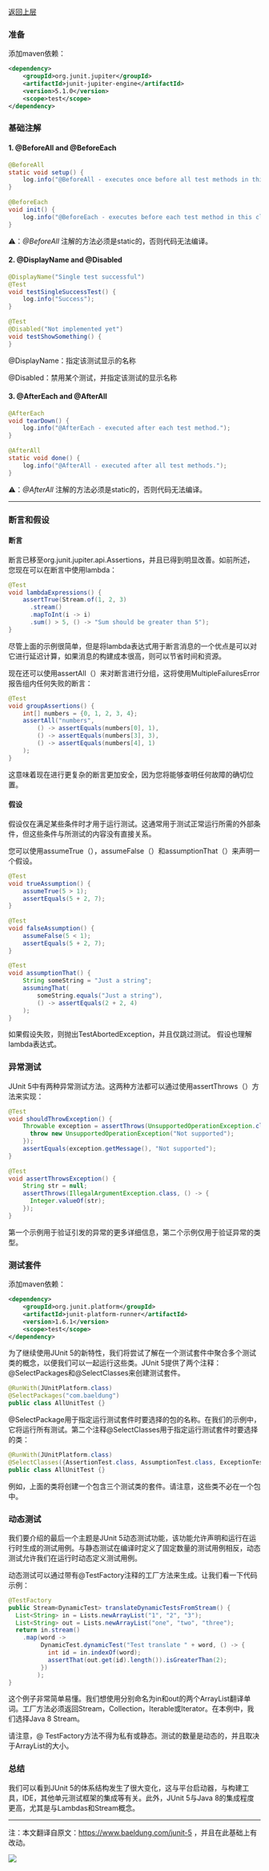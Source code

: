 [返回上层](index)
### 准备

添加maven依赖：

```xml
<dependency>
    <groupId>org.junit.jupiter</groupId>
    <artifactId>junit-jupiter-engine</artifactId>
    <version>5.1.0</version>
    <scope>test</scope>
</dependency>
```



### 基础注解

#### 1. **@BeforeAll and @BeforeEach**

```java
@BeforeAll
static void setup() {
    log.info("@BeforeAll - executes once before all test methods in this class");
}
 
@BeforeEach
void init() {
    log.info("@BeforeEach - executes before each test method in this class");
}
```

⚠️：*@BeforeAll* 注解的方法必须是static的，否则代码无法编译。



#### 2. **@DisplayName and @Disabled**

```java
@DisplayName("Single test successful")
@Test
void testSingleSuccessTest() {
    log.info("Success");
}
 
@Test
@Disabled("Not implemented yet")
void testShowSomething() {
}
```

@DisplayName：指定该测试显示的名称

@Disabled：禁用某个测试，并指定该测试的显示名称



#### 3. **@AfterEach and @AfterAll**

```java
@AfterEach
void tearDown() {
    log.info("@AfterEach - executed after each test method.");
}
 
@AfterAll
static void done() {
    log.info("@AfterAll - executed after all test methods.");
}
```

⚠️：*@AfterAll* 注解的方法必须是static的，否则代码无法编译。

---



### 断言和假设

#### 断言

断言已移至org.junit.jupiter.api.Assertions，并且已得到明显改善。如前所述，您现在可以在断言中使用lambda：

```java
@Test
void lambdaExpressions() {
    assertTrue(Stream.of(1, 2, 3)
      .stream()
      .mapToInt(i -> i)
      .sum() > 5, () -> "Sum should be greater than 5");
}
```

尽管上面的示例很简单，但是将lambda表达式用于断言消息的一个优点是可以对它进行延迟计算，如果消息的构建成本很高，则可以节省时间和资源。

现在还可以使用assertAll（）来对断言进行分组，这将使用MultipleFailuresError报告组内任何失败的断言：

```java
@Test
void groupAssertions() {
    int[] numbers = {0, 1, 2, 3, 4};
    assertAll("numbers",
        () -> assertEquals(numbers[0], 1),
        () -> assertEquals(numbers[3], 3),
        () -> assertEquals(numbers[4], 1)
    );
}
```

这意味着现在进行更复杂的断言更加安全，因为您将能够查明任何故障的确切位置。

#### 假设

假设仅在满足某些条件时才用于运行测试。这通常用于测试正常运行所需的外部条件，但这些条件与所测试的内容没有直接关系。

您可以使用assumeTrue（），assumeFalse（）和assumptionThat（）来声明一个假设。

```java
@Test
void trueAssumption() {
    assumeTrue(5 > 1);
    assertEquals(5 + 2, 7);
}
 
@Test
void falseAssumption() {
    assumeFalse(5 < 1);
    assertEquals(5 + 2, 7);
}
 
@Test
void assumptionThat() {
    String someString = "Just a string";
    assumingThat(
        someString.equals("Just a string"),
        () -> assertEquals(2 + 2, 4)
    );
}
```

如果假设失败，则抛出TestAbortedException，并且仅跳过测试。 假设也理解lambda表达式。



### 异常测试

JUnit 5中有两种异常测试方法。这两种方法都可以通过使用assertThrows（）方法来实现：

```java
@Test
void shouldThrowException() {
    Throwable exception = assertThrows(UnsupportedOperationException.class, () -> {
      throw new UnsupportedOperationException("Not supported");
    });
    assertEquals(exception.getMessage(), "Not supported");
}
 
@Test
void assertThrowsException() {
    String str = null;
    assertThrows(IllegalArgumentException.class, () -> {
      Integer.valueOf(str);
    });
}
```

第一个示例用于验证引发的异常的更多详细信息，第二个示例仅用于验证异常的类型。



### 测试套件

添加maven依赖：

```xml
<dependency>
    <groupId>org.junit.platform</groupId>
    <artifactId>junit-platform-runner</artifactId>
    <version>1.6.1</version>
    <scope>test</scope>
</dependency>
```



为了继续使用JUnit 5的新特性，我们将尝试了解在一个测试套件中聚合多个测试类的概念，以便我们可以一起运行这些类。JUnit 5提供了两个注释：@SelectPackages和@SelectClasses来创建测试套件。

```java
@RunWith(JUnitPlatform.class)
@SelectPackages("com.baeldung")
public class AllUnitTest {}
```

@SelectPackage用于指定运行测试套件时要选择的包的名称。在我们的示例中，它将运行所有测试。第二个注释@SelectClasses用于指定运行测试套件时要选择的类：

```java
@RunWith(JUnitPlatform.class)
@SelectClasses({AssertionTest.class, AssumptionTest.class, ExceptionTest.class})
public class AllUnitTest {}
```

例如，上面的类将创建一个包含三个测试类的套件。请注意，这些类不必在一个包中。



### 动态测试

我们要介绍的最后一个主题是JUnit 5动态测试功能，该功能允许声明和运行在运行时生成的测试用例。与静态测试在编译时定义了固定数量的测试用例相反，动态测试允许我们在运行时动态定义测试用例。

动态测试可以通过带有@TestFactory注释的工厂方法来生成。让我们看一下代码示例：

```java
@TestFactory
public Stream<DynamicTest> translateDynamicTestsFromStream() {
  List<String> in = Lists.newArrayList("1", "2", "3");
  List<String> out = Lists.newArrayList("one", "two", "three");
  return in.stream()
    .map(word ->
         DynamicTest.dynamicTest("Test translate " + word, () -> {
           int id = in.indexOf(word);
           assertThat(out.get(id).length()).isGreaterThan(2);
         })
        );
}
```

这个例子非常简单易懂。我们想使用分别命名为in和out的两个ArrayList翻译单词。工厂方法必须返回Stream，Collection，Iterable或Iterator。在本例中，我们选择Java 8 Stream。

请注意，@ TestFactory方法不得为私有或静态。测试的数量是动态的，并且取决于ArrayList的大小。



### 总结

我们可以看到JUnit 5的体系结构发生了很大变化，这与平台启动器，与构建工具，IDE，其他单元测试框架的集成等有关。此外，JUnit 5与Java 8的集成程度更高，尤其是与Lambdas和Stream概念。

---

注：本文翻译自原文：https://www.baeldung.com/junit-5 ，并且在此基础上有改动。



![](http://dxsn-1300740068.cos.ap-nanjing.myqcloud.com/2021-12-11-112520.jpg)

